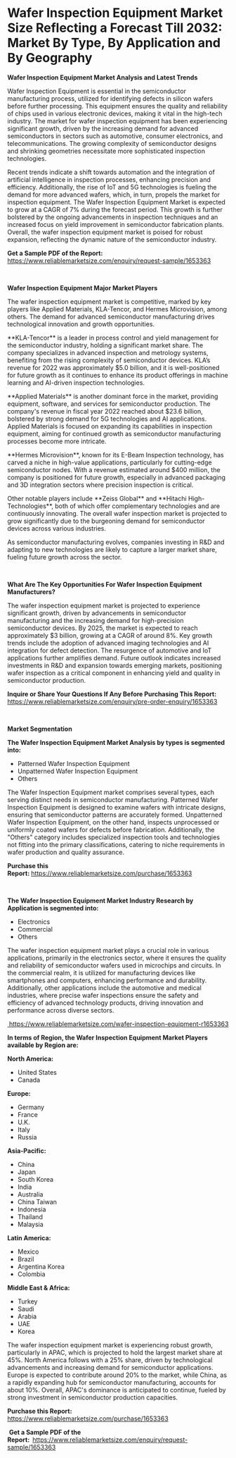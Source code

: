 <p><h1>Wafer Inspection Equipment Market Size Reflecting a Forecast Till 2032: Market By Type, By Application and By Geography</h1></p><p><strong>Wafer Inspection Equipment Market Analysis and Latest Trends</strong></p>
<p><p>Wafer Inspection Equipment is essential in the semiconductor manufacturing process, utilized for identifying defects in silicon wafers before further processing. This equipment ensures the quality and reliability of chips used in various electronic devices, making it vital in the high-tech industry. The market for wafer inspection equipment has been experiencing significant growth, driven by the increasing demand for advanced semiconductors in sectors such as automotive, consumer electronics, and telecommunications. The growing complexity of semiconductor designs and shrinking geometries necessitate more sophisticated inspection technologies.</p><p>Recent trends indicate a shift towards automation and the integration of artificial intelligence in inspection processes, enhancing precision and efficiency. Additionally, the rise of IoT and 5G technologies is fueling the demand for more advanced wafers, which, in turn, propels the market for inspection equipment. The Wafer Inspection Equipment Market is expected to grow at a CAGR of 7% during the forecast period. This growth is further bolstered by the ongoing advancements in inspection techniques and an increased focus on yield improvement in semiconductor fabrication plants. Overall, the wafer inspection equipment market is poised for robust expansion, reflecting the dynamic nature of the semiconductor industry.</p></p>
<p><strong>Get a Sample PDF of the Report:&nbsp;</strong> <a href="https://www.reliablemarketsize.com/enquiry/request-sample/1653363?utm_campaign=3033&utm_medium=2&utm_source=Github&utm_content=ia&utm_term=16042025&utm_id=wafer-inspection-equipment">https://www.reliablemarketsize.com/enquiry/request-sample/1653363</a></p>
<p>&nbsp;</p>
<p><strong>Wafer Inspection Equipment Major Market Players</strong></p>
<p><p>The wafer inspection equipment market is competitive, marked by key players like Applied Materials, KLA-Tencor, and Hermes Microvision, among others. The demand for advanced semiconductor manufacturing drives technological innovation and growth opportunities. </p><p>**KLA-Tencor** is a leader in process control and yield management for the semiconductor industry, holding a significant market share. The company specializes in advanced inspection and metrology systems, benefiting from the rising complexity of semiconductor devices. KLA’s revenue for 2022 was approximately $5.0 billion, and it is well-positioned for future growth as it continues to enhance its product offerings in machine learning and AI-driven inspection technologies.</p><p>**Applied Materials** is another dominant force in the market, providing equipment, software, and services for semiconductor production. The company's revenue in fiscal year 2022 reached about $23.6 billion, bolstered by strong demand for 5G technologies and AI applications. Applied Materials is focused on expanding its capabilities in inspection equipment, aiming for continued growth as semiconductor manufacturing processes become more intricate.</p><p>**Hermes Microvision**, known for its E-Beam Inspection technology, has carved a niche in high-value applications, particularly for cutting-edge semiconductor nodes. With a revenue estimated around $400 million, the company is positioned for future growth, especially in advanced packaging and 3D integration sectors where precision inspection is critical.</p><p>Other notable players include **Zeiss Global** and **Hitachi High-Technologies**, both of which offer complementary technologies and are continuously innovating. The overall wafer inspection market is projected to grow significantly due to the burgeoning demand for semiconductor devices across various industries. </p><p>As semiconductor manufacturing evolves, companies investing in R&D and adapting to new technologies are likely to capture a larger market share, fueling future growth across the sector.</p></p>
<p>&nbsp;</p>
<p><strong>What Are The Key Opportunities For Wafer Inspection Equipment Manufacturers?</strong></p>
<p><p>The wafer inspection equipment market is projected to experience significant growth, driven by advancements in semiconductor manufacturing and the increasing demand for high-precision semiconductor devices. By 2025, the market is expected to reach approximately $3 billion, growing at a CAGR of around 8%. Key growth trends include the adoption of advanced imaging technologies and AI integration for defect detection. The resurgence of automotive and IoT applications further amplifies demand. Future outlook indicates increased investments in R&D and expansion towards emerging markets, positioning wafer inspection as a critical component in enhancing yield and quality in semiconductor production.</p></p>
<p><strong>Inquire or Share Your Questions If Any Before Purchasing This Report:</strong> <a href="https://www.reliablemarketsize.com/enquiry/pre-order-enquiry/1653363?utm_campaign=3033&utm_medium=2&utm_source=Github&utm_content=ia&utm_term=16042025&utm_id=wafer-inspection-equipment">https://www.reliablemarketsize.com/enquiry/pre-order-enquiry/1653363</a></p>
<p>&nbsp;</p>
<p><strong>Market Segmentation</strong></p>
<p><strong>The Wafer Inspection Equipment Market Analysis by types is segmented into:</strong></p>
<p><ul><li>Patterned Wafer Inspection Equipment</li><li>Unpatterned Wafer Inspection Equipment</li><li>Others</li></ul></p>
<p><p>The Wafer Inspection Equipment market comprises several types, each serving distinct needs in semiconductor manufacturing. Patterned Wafer Inspection Equipment is designed to examine wafers with intricate designs, ensuring that semiconductor patterns are accurately formed. Unpatterned Wafer Inspection Equipment, on the other hand, inspects unprocessed or uniformly coated wafers for defects before fabrication. Additionally, the "Others" category includes specialized inspection tools and technologies not fitting into the primary classifications, catering to niche requirements in wafer production and quality assurance.</p></p>
<p><strong>Purchase this Report:&nbsp;</strong><a href="https://www.reliablemarketsize.com/purchase/1653363?utm_campaign=3033&utm_medium=2&utm_source=Github&utm_content=ia&utm_term=16042025&utm_id=wafer-inspection-equipment">https://www.reliablemarketsize.com/purchase/1653363</a></p>
<p>&nbsp;</p>
<p><strong>The Wafer Inspection Equipment Market Industry Research by Application is segmented into:</strong></p>
<p><ul><li>Electronics</li><li>Commercial</li><li>Others</li></ul></p>
<p><p>The wafer inspection equipment market plays a crucial role in various applications, primarily in the electronics sector, where it ensures the quality and reliability of semiconductor wafers used in microchips and circuits. In the commercial realm, it is utilized for manufacturing devices like smartphones and computers, enhancing performance and durability. Additionally, other applications include the automotive and medical industries, where precise wafer inspections ensure the safety and efficiency of advanced technology products, driving innovation and performance across diverse sectors.</p></p>
<p><a href="https://www.reliablemarketsize.com/wafer-inspection-equipment-r1653363?utm_campaign=3033&utm_medium=2&utm_source=Github&utm_content=ia&utm_term=16042025&utm_id=wafer-inspection-equipment">&nbsp;https://www.reliablemarketsize.com/wafer-inspection-equipment-r1653363</a></p>
<p><strong>In terms of Region, the Wafer Inspection Equipment Market Players available by Region are:</strong></p>
<p>
    <p> <strong> North America: </strong>
        <ul>
            <li>United States</li>
            <li>Canada</li>
        </ul>
        </p> 
    <p> <strong> Europe: </strong>
        <ul>
            <li>Germany</li>
            <li>France</li>
            <li>U.K.</li>
            <li>Italy</li>
            <li>Russia</li>
        </ul>
        </p> 
    <p> <strong> Asia-Pacific: </strong>
        <ul>
            <li>China</li>
            <li>Japan</li>
            <li>South Korea</li>
            <li>India</li>
            <li>Australia</li>
            <li>China Taiwan</li>
            <li>Indonesia</li>
            <li>Thailand</li>
            <li>Malaysia</li>
        </ul>
        </p> 
    <p> <strong> Latin America: </strong>
        <ul>
            <li>Mexico</li>
            <li>Brazil</li>
            <li>Argentina Korea</li>
            <li>Colombia</li>
        </ul>
        </p> 
    <p> <strong> Middle East & Africa: </strong>
        <ul>
            <li>Turkey</li>
            <li>Saudi</li>
            <li>Arabia</li>
            <li>UAE</li>
            <li>Korea</li>
        </ul>
    </p>
    </p>
<p><p>The wafer inspection equipment market is experiencing robust growth, particularly in APAC, which is projected to hold the largest market share at 45%. North America follows with a 25% share, driven by technological advancements and increasing demand for semiconductor applications. Europe is expected to contribute around 20% to the market, while China, as a rapidly expanding hub for semiconductor manufacturing, accounts for about 10%. Overall, APAC's dominance is anticipated to continue, fueled by strong investment in semiconductor production capacities.</p></p>
<p><strong>Purchase this Report: </strong><a href="https://www.reliablemarketsize.com/purchase/1653363?utm_campaign=3033&utm_medium=2&utm_source=Github&utm_content=ia&utm_term=16042025&utm_id=wafer-inspection-equipment">https://www.reliablemarketsize.com/purchase/1653363</a></p>
<p>&nbsp;<strong>Get a Sample PDF of the Report:&nbsp;&nbsp;</strong><a href="https://www.reliablemarketsize.com/enquiry/request-sample/1653363?utm_campaign=3033&utm_medium=2&utm_source=Github&utm_content=ia&utm_term=16042025&utm_id=wafer-inspection-equipment">https://www.reliablemarketsize.com/enquiry/request-sample/1653363</a></p>
<p><strong></strong></p>
<p><p></p><p></p><p></p></p>